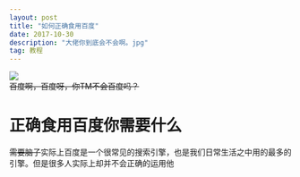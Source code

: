 ```yaml
---
layout: post
title: "如何正确食用百度" 
date: 2017-10-30 
description: "大佬你到底会不会啊。jpg"
tag: 教程
---     
```

![](http://image.baidu.com/search/wiseala?tn=wiseala&ie=utf8&word=%E5%A4%A7%E4%BD%AC%E4%B8%89%E8%BF%9Eex&needpersonalized=0&haspersonalized=0&fr=alawise&pos=1&stdstl=2&tp=strong&pn=2&adtype=&adid=&rpn=-1&spn=&gsm=5a&simid=0%2C0&u=2208816576&di=98210926552&os=3450850520%2C4157152664&adpicid=&pi=&bdtype=&objurl=http%3A%2F%2Fimg.nga.178.com%2Fattachments%2Fmon_201706%2F23%2F-7Q13o-7rztK2gT3cSjv-gf.jpg)       
~~百度啊，百度呀，你TM不会百度吗？~~       


# 正确食用百度你需要什么       
~~需要脑子~~实际上百度是一个很常见的搜索引擎，也是我们日常生活之中用的最多的引擎。但是很多人实际上却并不会正确的运用他